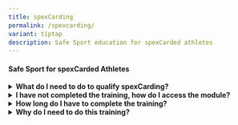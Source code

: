 ```yaml
---
title: spexCarding
permalink: /spexcarding/
variant: tiptap
description: Safe Sport education for spexCarded athletes
---
```

<h4>Safe Sport for spexCarded Athletes</h4>
<div data-type="detailGroup" class="isomer-accordion isomer-accordion-white">
<details class="isomer-details">
<summary><strong>What do I need to do to qualify spexCarding?</strong>
</summary>
<div data-type="detailsContent" class="isomer-details-content">
<p></p>
<p>Athletes nominated for spexCarding will need to complete the online training,
"<strong><em>Understanding Safe Sport as an Athlete</em></strong>" on SportSG-ED.</p>
<p></p>
<p>If you have completed the training, you should have downloaded a certificate
of achievement that looks like this.</p>
<p></p>
<p></p>
<div class="isomer-image-wrapper">
<img style="width: 50%;" height="auto" width="100%" alt="certficate" src="/images/Resources Images/Safe_Sport_Certificate.png">
</div>
<p></p>
<p></p>
<p></p>
</div>
</details>
<details class="isomer-details">
<summary><strong>I have not completed the training, how do I access the module?</strong>
</summary>
<div data-type="detailsContent" class="isomer-details-content">
<p></p>
<ol data-tight="true" class="tight">
<li>
<p>Create a <a href="https://sportsg-ed.csod.com/selfreg/register.aspx?c=%255e%255e%255eL22Iv55qWgHU%252bNO4TN0Z%252b8Ppzq1f9Yqmcl3PyeQBgP4%253d" rel="noopener nofollow" target="_blank">SportSG-ED account</a> here</p>
</li>
<li>
<p>Use the code "<strong>SPEX</strong>" under the "Organisation Code"</p>
</li>
<li>
<p>Look for "<strong><em>Understanding Safe Sport as an Athlete</em></strong>"
to start the training</p>
<p></p>
<div class="isomer-image-wrapper">
<img style="width: 100%" height="auto" width="100%" alt="spex" src="/images/logos/spex.png">
</div>
<p></p>
</li>
<li>
<p>Upon completion, download and save your certificate.</p>
<p></p>
</li>
</ol>
</div>
</details>
<details class="isomer-details">
<summary><strong>How long do I have to complete the training?</strong>
</summary>
<div data-type="detailsContent" class="isomer-details-content">
<p></p>
<p>You have 1 month to complete the module <u>from the time you create your SportSG-ED account.</u>
</p>
<p></p>
</div>
</details>
<details class="isomer-details">
<summary><strong>Why do I need to do this training?</strong>
</summary>
<div data-type="detailsContent" class="isomer-details-content">
<p></p>
<p>As a key signatory to the Safe Sport Programme, Sport Singapore is committed
to foster sporting environments where everyone can thrive. This is especially
so in high performance sport.</p>
<p></p>
<p>As spexCarded athlete, it is critical you are aware of your role and responsibilities
in Singapore Sport Institute's high performance ecosystem.</p>
<p></p>
<p>By completing the training, you will also have a better understanding
of:</p>
<p></p>
<ul data-tight="true" class="tight">
<li>
<p>setting your personal boundaries</p>
</li>
<li>
<p>identifying acts of abuse and harrassemnt</p>
</li>
<li>
<p>your role as a team mate</p>
</li>
</ul>
<p></p>
</div>
</details>
</div>
<p></p>